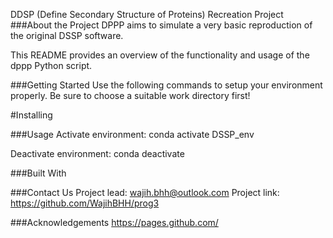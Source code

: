 DDSP (Define Secondary Structure of Proteins) Recreation Project
###About the Project
DPPP aims to simulate a very basic reproduction of the original DSSP software.

This README provides an overview of the functionality and usage of the dppp Python script.

###Getting Started
Use the following commands to setup your environment properly. Be sure to choose a suitable work directory first!

#Installing


###Usage
Activate environment: conda activate DSSP_env

Deactivate environment: conda deactivate

###Built With

###Contact Us
Project lead: wajih.bhh@outlook.com
Project link: https://github.com/WajihBHH/prog3

###Acknowledgements
https://pages.github.com/
